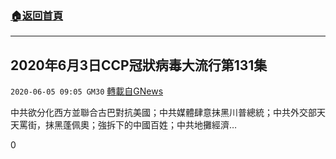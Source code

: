 ###  [:house:返回首頁](https://github.com/ourhimalayas/txt)
---

## 2020年6月3日CCP冠狀病毒大流行第131集
`2020-06-05 09:05 GM30` [轉載自GNews](https://gnews.org/zh-hant/223391/)

中共欲分化西方並聯合古巴對抗美國；中共媒體肆意抹黑川普總統；中共外交部天天罵街，抹黑蓬佩奧；強拆下的中國百姓；中共地攤經濟…

0
